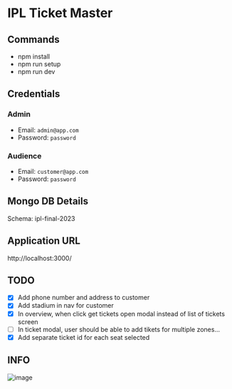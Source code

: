 # IPL Ticket Master

## Commands

- npm install
- npm run setup
- npm run dev

## Credentials

### Admin

- Email: `admin@app.com`
- Password: `password`

### Audience

- Email: `customer@app.com`
- Password: `password`

## Mongo DB Details
Schema: ipl-final-2023

## Application URL
http://localhost:3000/

## TODO

- [x] Add phone number and address to customer
- [x] Add stadium in nav for customer
- [x] In overview, when click get tickets open modal instead of list of tickets
      screen
- [ ] In ticket modal, user should be able to add tikets for multiple zones...
- [x] Add separate ticket id for each seat selected

## INFO
![image](https://github.com/kishorreyansh/ADBMS-IPL-TM-2023/assets/140970519/db4fbe83-c520-494d-af45-ed1fa42c92d6)


